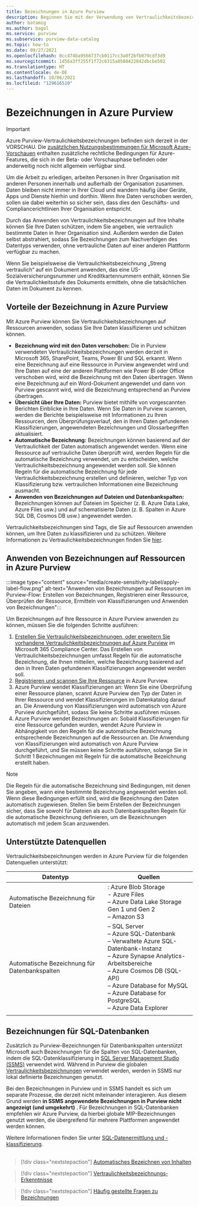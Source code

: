 ```yaml
---
title: Bezeichnungen in Azure Purview
description: Beginnen Sie mit der Verwendung von Vertraulichkeitsbezeichnungen und Klassifizierungen, um Ihre Purview-Ressourcen zu verbessern.
author: batamig
ms.author: bagol
ms.service: purview
ms.subservice: purview-data-catalog
ms.topic: how-to
ms.date: 09/27/2021
ms.openlocfilehash: 0cc474ba9566737cb0117cc3a0f2bfb079cdf3d9
ms.sourcegitcommit: 1d56a3ff255f1f72c6315a0588422842dbcbe502
ms.translationtype: HT
ms.contentlocale: de-DE
ms.lasthandoff: 10/06/2021
ms.locfileid: "129616510"
---
```

# <a name="labeling-in-azure-purview"></a>Bezeichnungen in Azure Purview

> [!IMPORTANT]
> Azure Purview-Vertraulichkeitsbezeichnungen befinden sich derzeit in der VORSCHAU. Die [zusätzlichen Nutzungsbestimmungen für Microsoft Azure-Vorschauen](https://azure.microsoft.com/support/legal/preview-supplemental-terms/) enthalten zusätzliche rechtliche Bedingungen für Azure-Features, die sich in der Beta- oder Vorschauphase befinden oder anderweitig noch nicht allgemein verfügbar sind.
>

Um die Arbeit zu erledigen, arbeiten Personen in Ihrer Organisation mit anderen Personen innerhalb und außerhalb der Organisation zusammen. Daten bleiben nicht immer in Ihrer Cloud und wandern häufig über Geräte, Apps und Dienste hierhin und dorthin. Wenn Ihre Daten verschoben werden, sollen sie dabei weiterhin so sicher sein, dass dies den Geschäfts- und Compliancerichtlinien Ihrer Organisation entspricht.</br>

Durch das Anwenden von Vertraulichkeitsbezeichnungen auf Ihre Inhalte können Sie Ihre Daten schützen, indem Sie angeben, wie vertraulich bestimmte Daten in Ihrer Organisation sind. Außerdem werden die Daten selbst abstrahiert, sodass Sie Bezeichnungen zum Nachverfolgen des Datentyps verwenden, ohne vertrauliche Daten auf einer anderen Plattform verfügbar zu machen.</br>

Wenn Sie beispielsweise die Vertraulichkeitsbezeichnung „Streng vertraulich“ auf ein Dokument anwenden, das eine US-Sozialversicherungsnummer und Kreditkartennummern enthält, können Sie die Vertraulichkeitsstufe des Dokuments ermitteln, ohne die tatsächlichen Daten im Dokument zu kennen.

## <a name="benefits-of-labeling-in-azure-purview"></a>Vorteile der Bezeichnung in Azure Purview

Mit Azure Purview können Sie Vertraulichkeitsbezeichnungen auf Ressourcen anwenden, sodass Sie Ihre Daten klassifizieren und schützen können.

* **Bezeichnung wird mit den Daten verschoben:** Die in Purview verwendeten Vertraulichkeitsbezeichnungen werden derzeit in Microsoft 365, SharePoint, Teams, Power BI und SQL erkannt. Wenn eine Bezeichnung auf eine Ressource in Purview angewendet wird und Ihre Daten auf eine der anderen Plattformen wie Power BI oder Office verschoben wird, wird die Bezeichnung mit den Daten übertragen. Wenn eine Bezeichnung auf ein Word-Dokument angewendet und dann von Purview gescannt wird, wird die Bezeichnung entsprechend an Purview übertragen.
* **Übersicht über Ihre Daten:** Purview bietet mithilfe von vorgescannten Berichten Einblicke in Ihre Daten. Wenn Sie Daten in Purview scannen, werden die Berichte beispielsweise mit Informationen zu Ihren Ressourcen, dem Überprüfungsverlauf, den in Ihren Daten gefundenen Klassifizierungen, angewendeten Bezeichnungen und Glossarbegriffen aktualisiert.
* **Automatische Bezeichnung:** Bezeichnungen können basierend auf der Vertraulichkeit der Daten automatisch angewendet werden. Wenn eine Ressource auf vertrauliche Daten überprüft wird, werden Regeln für die automatische Bezeichnung verwendet, um zu entscheiden, welche Vertraulichkeitsbezeichnung angewendet werden soll. Sie können Regeln für die automatische Bezeichnung für jede Vertraulichkeitsbezeichnung erstellen und definieren, welcher Typ von Klassifizierung bzw. vertraulichen Informationen eine Bezeichnung ausmacht.
* **Anwenden von Bezeichnungen auf Dateien und Datenbankspalten:** Bezeichnungen können auf Dateien im Speicher (z. B. Azure Data Lake, Azure Files usw.) und auf schematisierte Daten (z. B. Spalten in Azure SQL DB, Cosmos DB usw.) angewendet werden.

Vertraulichkeitsbezeichnungen sind Tags, die Sie auf Ressourcen anwenden können, um Ihre Daten zu klassifizieren und zu schützen. Weitere Informationen zu Vertraulichkeitsbezeichnungen finden Sie [hier](/microsoft-365/compliance/create-sensitivity-labels.md).

## <a name="how-to-apply-labels-to-assets-in-azure-purview"></a>Anwenden von Bezeichnungen auf Ressourcen in Azure Purview

:::image type="content" source="media/create-sensitivity-label/apply-label-flow.png" alt-text="Anwenden von Bezeichnungen auf Ressourcen im Purview-Flow: Erstellen von Bezeichnungen, Registrieren einer Ressource, Überprüfen der Ressource, Ermitteln von Klassifizierungen und Anwenden von Bezeichnungen":::

Um Bezeichnungen auf Ihre Ressource in Azure Purview anwenden zu können, müssen Sie die folgenden Schritte ausführen:

1. [Erstellen Sie Vertraulichkeitsbezeichnungen, oder erweitern Sie vorhandene Vertraulichkeitsbezeichnungen auf Azure Purview](how-to-automatically-label-your-content.md) im Microsoft 365 Compliance Center. Das Erstellen von Vertraulichkeitsbezeichnungen umfasst Regeln für die automatische Bezeichnung, die Ihnen mitteilen, welche Bezeichnung basierend auf den in Ihren Daten gefundenen Klassifizierungen angewendet werden soll.
1. [Registrieren und scannen Sie Ihre Ressource](how-to-automatically-label-your-content.md#scan-your-data-to-apply-sensitivity-labels-automatically) in Azure Purview.
1. Azure Purview wendet Klassifizierungen an: Wenn Sie eine Überprüfung einer Ressource planen, scannt Azure Purview den Typ der Daten in Ihrer Ressource und wendet Klassifizierungen im Datenkatalog darauf an. Die Anwendung von Klassifizierungen wird automatisch von Azure Purview durchgeführt, sodass Sie keine Schritte ausführen müssen.
1. Azure Purview wendet Bezeichnungen an: Sobald Klassifizierungen für eine Ressource gefunden wurden, wendet Azure Purview in Abhängigkeit von den Regeln für die automatische Bezeichnung entsprechende Bezeichnungen auf die Ressourcen an. Die Anwendung von Klassifizierungen wird automatisch von Azure Purview durchgeführt, und Sie müssen keine Schritte ausführen, solange Sie in Schritt 1 Bezeichnungen mit Regeln für die automatische Bezeichnung erstellt haben.

> [!NOTE]
> Die Regeln für die automatische Bezeichnung sind Bedingungen, mit denen Sie angeben, wann eine bestimmte Bezeichnung angewendet werden soll. Wenn diese Bedingungen erfüllt sind, wird die Bezeichnung den Daten automatisch zugewiesen. Stellen Sie beim Erstellen der Bezeichnungen sicher, dass Sie sowohl für Dateien als auch Datenbankspalten Regeln für die automatische Bezeichnung definieren, um die Bezeichnungen automatisch mit jedem Scan anzuwenden.
>

## <a name="supported-data-sources"></a>Unterstützte Datenquellen

Vertraulichkeitsbezeichnungen werden in Azure Purview für die folgenden Datenquellen unterstützt:

|Datentyp  |Quellen  |
|---------|---------|
|Automatische Bezeichnung für Dateien     |    : Azure Blob Storage</br>- Azure Files</br>– Azure Data Lake Storage Gen 1 und Gen 2</br>– Amazon S3|
|Automatische Bezeichnung für Datenbankspalten     |  – SQL Server</br>– Azure SQL-Datenbank</br>– Verwaltete Azure SQL-Datenbank-Instanz</br>– Azure Synapse Analytics-Arbeitsbereiche</br>– Azure Cosmos DB (SQL-API)</br> – Azure Database for MySQL</br> – Azure Database for PostgreSQL</br> – Azure Data Explorer</br>  |
| | |

## <a name="labeling-for-sql-databases"></a>Bezeichnungen für SQL-Datenbanken

Zusätzlich zu Purview-Bezeichnungen für Datenbankspalten unterstützt Microsoft auch Bezeichnungen für die Spalten von SQL-Datenbanken, indem die SQL-Datenklassifizierung in [SQL Server Management Studio (SSMS)](/sql/ssms/sql-server-management-studio-ssms) verwendet wird. Während in Purview die globalen [Vertraulichkeitsbezeichnungen](/microsoft-365/compliance/sensitivity-labels) verwendet werden, werden in SSMS nur lokal definierte Bezeichnungen genutzt.

Bei den Bezeichnungen in Purview und in SSMS handelt es sich um separate Prozesse, die derzeit nicht miteinander interagieren. Aus diesem Grund werden **in SSMS angewendete Bezeichnungen in Purview nicht angezeigt (und umgekehrt)** . Für Bezeichnungen in SQL-Datenbanken empfehlen wir Azure Purview, da hierbei globale MIP-Bezeichnungen genutzt werden, die übergreifend für mehrere Plattformen angewendet werden können.

Weitere Informationen finden Sie unter [SQL-Datenermittlung und -klassifizierung](/sql/relational-databases/security/sql-data-discovery-and-classification). </br></br>

> [!div class="nextstepaction"]
> [Automatisches Bezeichnen von Inhalten](./how-to-automatically-label-your-content.md)

> [!div class="nextstepaction"]
> [Vertraulichkeitsbezeichnungs-Erkenntnisse](sensitivity-insights.md)

> [!div class="nextstepaction"]
> [Häufig gestellte Fragen zu Bezeichnungen](sensitivity-labels-frequently-asked-questions.yml)
